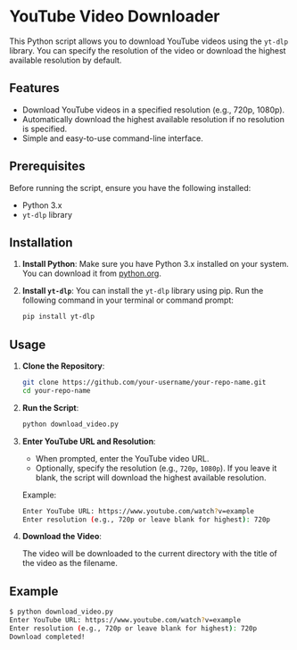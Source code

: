 # YouTube Video Downloader

This Python script allows you to download YouTube videos using the `yt-dlp` library. You can specify the resolution of the video or download the highest available resolution by default.

## Features

- Download YouTube videos in a specified resolution (e.g., 720p, 1080p).
- Automatically download the highest available resolution if no resolution is specified.
- Simple and easy-to-use command-line interface.

## Prerequisites

Before running the script, ensure you have the following installed:

- Python 3.x
- `yt-dlp` library

## Installation

1. **Install Python**: Make sure you have Python 3.x installed on your system. You can download it from [python.org](https://www.python.org/downloads/).

2. **Install `yt-dlp`**: You can install the `yt-dlp` library using pip. Run the following command in your terminal or command prompt:

   ```bash
   pip install yt-dlp
   ```

## Usage

1. **Clone the Repository**:

   ```bash
   git clone https://github.com/your-username/your-repo-name.git
   cd your-repo-name
   ```

2. **Run the Script**:

   ```bash
   python download_video.py
   ```

3. **Enter YouTube URL and Resolution**:

   - When prompted, enter the YouTube video URL.
   - Optionally, specify the resolution (e.g., `720p`, `1080p`). If you leave it blank, the script will download the highest available resolution.

   Example:

   ```bash
   Enter YouTube URL: https://www.youtube.com/watch?v=example
   Enter resolution (e.g., 720p or leave blank for highest): 720p
   ```

4. **Download the Video**:

   The video will be downloaded to the current directory with the title of the video as the filename.

## Example

```bash
$ python download_video.py
Enter YouTube URL: https://www.youtube.com/watch?v=example
Enter resolution (e.g., 720p or leave blank for highest): 720p
Download completed!
```
